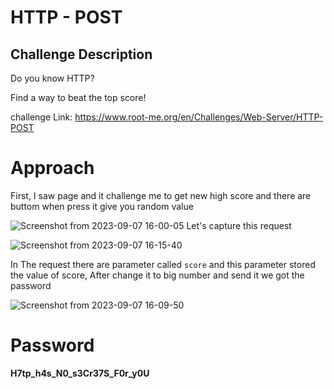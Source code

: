 # HTTP - POST

## Challenge Description

Do you know HTTP?

Find a way to beat the top score!

challenge Link: https://www.root-me.org/en/Challenges/Web-Server/HTTP-POST

# Approach

First, I saw page and it challenge me to get new high score and there are buttom when press it give you random value

![Screenshot from 2023-09-07 16-00-05](https://github.com/MohammedHawary/Web-Penetration/assets/94152045/6deef980-f7a0-4d5b-8d46-9338541327f0)
Let's capture this request

![Screenshot from 2023-09-07 16-15-40](https://github.com/MohammedHawary/Web-Penetration/assets/94152045/ee8e8efa-11ce-4f09-91ec-347f5d814d88)

In The request there are parameter called `score` and this parameter stored the value of score, After change it to big number and send it we got the password 

![Screenshot from 2023-09-07 16-09-50](https://github.com/MohammedHawary/Web-Penetration/assets/94152045/32b0b9f7-d727-4b72-aa83-8e15287db6ed)

# Password

**H7tp_h4s_N0_s3Cr37S_F0r_y0U**



